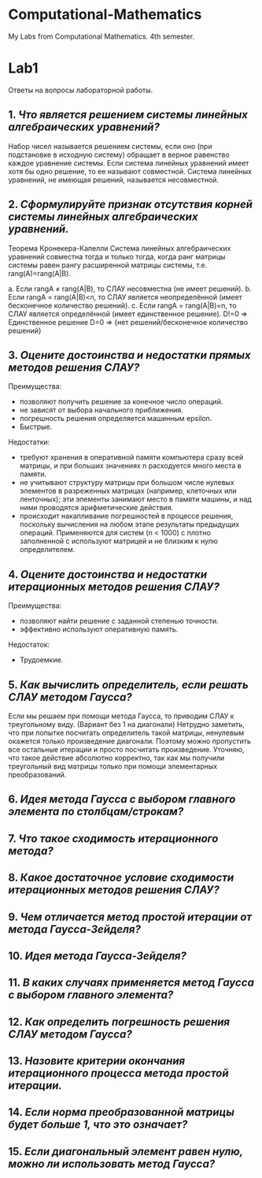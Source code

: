# Computational-Mathematics
My Labs from Computational Mathematics. 4th semester. 


# Lab1 
Ответы на вопросы лабораторной работы. 

## 1. _Что является решением системы линейных алгебраических уравнений?_

Набор чисел называется решением системы, если оно (при подстановке в исходную систему) обращает в верное равенство каждое уравнение системы. Если система линейных уравнений имеет хотя бы одно решение, то ее называют совместной. Система линейных уравнений, не имеющая решений, называется несовместной.

## 2. _Сформулируйте признак отсутствия корней системы линейных алгебраических уравнений._

Теорема Кронекера-Капелли
Система линейных алгебраических уравнений совместна тогда и только тогда, когда ранг матрицы системы равен рангу расширенной матрицы системы, т.е. rang(A)=rang(A|В).

a. Если rangA ≠ rang(A|В), то СЛАУ несовместна (не имеет решений).
b. Если rangA = rang(A|В)<n, то СЛАУ является неопределённой (имеет бесконечное количество решений).
c. Если rangA = rang(A|В)=n, то СЛАУ является определённой (имеет единственное решение).
D!=0 => Единственное решение 
D=0 => {нет решений/бесконечное количество решений}

## 3. _Оцените достоинства и недостатки прямых методов решения СЛАУ?_
Преимущества: 
+ позволяют получить решение за конечное число операций.
+ не зависят от выбора начального приближения.
+ погрешность решения определяется машинным epsilon.
+ Быстрые.

Недостатки: 
- требуют хранения в оперативной памяти компьютера сразу всей матрицы, и при больших значениях n расходуется много места в памяти.
- не учитывают структуру матрицы при большом числе нулевых элементов в разреженных матрицах (например, клеточных или ленточных); эти элементы занимают место в памяти машины, и над ними проводятся арифметические действия.
- происходит накапливание погрешностей в процессе решения, поскольку вычисления на любом этапе результаты предыдущих операций. Применяются для систем (n < 1000) с плотно заполненной с
используют
матрицей и не близким к нулю определителем.

## 4. _Оцените достоинства и недостатки итерационных методов решения СЛАУ?_
Преимущества: 
+ позволяют найти решение с заданной степенью точности.
+ эффективно используют оперативную память.

Недостаток: 
- Трудоемкие.

## 5. _Как вычислить определитель, если решать СЛАУ методом Гаусса?_
Если мы решаем при помощи метода Гаусса, то приводим СЛАУ к треугольному виду. (Вариант без 1 на диагонали)
Нетрудно заметить, что при попытке посчитать определитель такой матрицы, ненулевым окажется только произведение диагонали. Поэтому можно пропустить все остальные итерации и просто посчитать произведение. Уточняю, что такое действие абсолютно корректно, так как мы получили треугольный вид матрицы только при помощи элементарных преобразований. 

## 6. _Идея метода Гаусса с выбором главного элемента по столбцам/строкам?_



## 7. _Что такое сходимость итерационного метода?_

## 8. _Какое достаточное условие сходимости итерационных методов решения СЛАУ?_

## 9. _Чем отличается метод простой итерации от метода Гаусса-Зейделя?_

## 10. _Идея метода Гаусса-Зейделя?_

## 11. _В каких случаях применяется метод Гаусса с выбором главного элемента?_

## 12. _Как определить погрешность решения СЛАУ методом Гаусса?_

## 13. _Назовите критерии окончания итерационного процесса метода простой итерации._

## 14. _Если норма преобразованной матрицы будет больше 1, что это означает?_ 

## 15. _Если диагональный элемент равен нулю, можно ли использовать метод Гаусса?_


